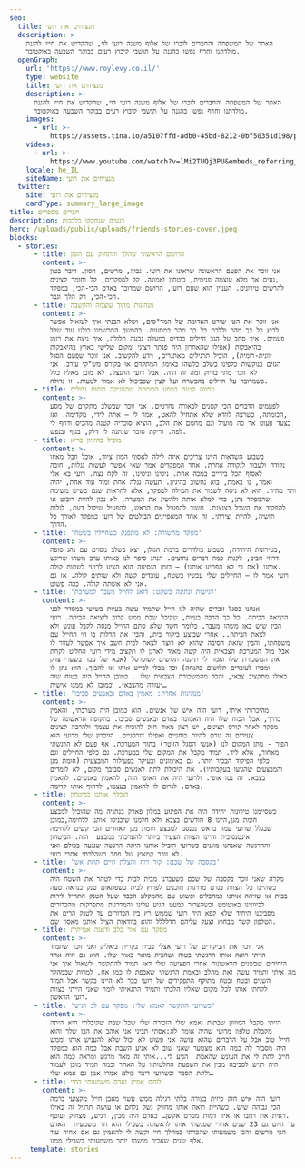 ```yaml
---
seo:
  title: מנציחים את רועי
  description: >
    האתר של המשפחה והחברים לזכרו של אלוף משנה רועי לוי, שהקדיש את חייו להגנת
    מולדתנו וחרף נפשו בהגנה על תושבי קיבוץ רעים בבוקר השבעה באוקטובר.
  openGraph:
    url: 'https://www.roylevy.co.il/'
    type: website
    title: מנציחים את רועי
    description: >-
      האתר של המשפחה והחברים לזכרו של אלוף משנה רועי לוי, שהקדיש את חייו להגנת
      מולדתנו וחרף נפשו בהגנה על תושבי קיבוץ רעים בבוקר השבעה באוקטובר.
    images:
      - url: >-
          https://assets.tina.io/a5107ffd-adb0-45bd-8212-0bf50351d198/public/uploads/home-cover.jpeg
    videos:
      - url: >-
          https://www.youtube.com/watch?v=lMi2TUQj3PU&embeds_referring_euri=https%3A%2F%2Fwww.roylevy.co.il%2F
    locale: he_IL
    siteName: מנציחים את רועי
  twitter:
    site: מנציחים את רועי
    cardType: summary_large_image
title: חברים מספרים
description: רגעים שנחקקו בלבבות
hero: /uploads/public/uploads/friends-stories-cover.jpeg
blocks:
  - stories:
      - title: הרושם הראשוני שהלך והתחזק עם הזמן
        content: >-
          אני זוכר את הפעם הראשונה שראינו את רועי. גבוה, מרשים, חסון. דיבר בטון
          נעים אך מלא עוצמה פנימית, ביטחון ואמונה. קל למפקדים, קל וחומר קצינים,
          להרשים טירונים. העניין הוא שעם רועי, הרושם שמדובר באדם הכי-הכי, במפקד
          הכי-הכי, רק הלך וגבר.
      - title: מנהיגות מתוך עוצמה והקשבה
        content: >-
          אני זוכר את הטי-שירט האדומה של המד"סים, ושלא הבנתי איך לעזאזל אפשר
          לרוץ כל כך מהר וללכת כל כך מהר במסעות. בהמשך התרשמנו כולנו עוד שלל
          פעמים. איך סחב על הגב חיילים כבדים במעלה גבעה תלולה, איך ניצח את רומן
          בהיאבקות (אפילו שהאחרון היה פנתר רציני ומקום שלישי בארץ בהיאבקות
          יוונית-רומית), הוביל תרגילים מאתגרים, וידע להקשיב. אני זוכר שפעם הסגל
          הגזים בנוקשות כלפינו בשלב כלשהו באימון המתקדם או בקורס מש"קי עורב. אני
          לא זוכר מתי בדיוק ומה זה היה. אבל רועי התנצל. לא מובן מאליו כלל
          כשמדובר על חיילים בהכשרה ועל קצין שכביכול לא אמור לטעות. זו גדולה.
      - title: מחווה קטנה במסע הכומתה שהעניקה כוחות גדולים
        content: >-
          לפעמים הדברים הכי קטנים לכאורה נחרטים. אני זוכר שבשלב מתקדם של מסע
          הכומתה, כשרצה לוודא שלא אתחיל להאט, אמר לי – אתה לידי, מקדימה. ואז,
          בצעד פעוט אך כה מועיל וגם מחמם את הלב, הוציא סוכריה קטנה מהכיס ודחף לי
          לפה. זריקת סוכר שנתנה לי דלק, בגוף ובנפש.
      - title: מוביל בהיגיון בריא
        content: >-
          בשבוע השדאות היינו צריכים איזה לילה לאסוף המון ציוד, אוכל וזבל מאיזו
          נקודה ולעבור לנקודה אחרת. אחד המפקדים אמר שאי אפשר לעשות נגלות, חובה
          לאסוף הכל בידיים במכה אחת. ניסינו וניסינו. זה לקח נצח. רועי בא אלי
          ואמר, נו באמת, בוא נחשוב בהיגיון. תעשה נגלה אחת ומיד עוד אחת, יהיה
          יותר מהיר. הוא לא ניסה לשבור את המילה למפקד, אלא להראות שגם כשיש משימה
          שהמפקד נתן, כדי למלא אותה ולהשיג את המטרה, לא נכון להיות רובוט או
          להפקיד את השכל בצנצנת. חשוב להפעיל את הראש, להפעיל שיקול דעת, לגלות
          תושיה, להיות יצירתי. זה אחד המאפיינים הבולטים של רועי כמפקד לאורך כל
          הדרך.
      - title: 'מפקד מהשורה: לא מתפנק כשחייליו בשטח'
        content: >-
          בטירונות היחידה, בשבוע בולדרים ברמת הגולן, יצא בשלב מסוים עם נהג סופה,
          דרוזי חביב, לקנות כמה דברים נחוצים. הנהג סיפר לנו באותו ערב משהו שריגש
          אותנו (אם כי לא הפתיע אותנו) – בזמן הנסיעה הוא הציע לרועי לשתות קולה.
          רועי אמר לו – החיילים שלי עכשיו בשטח, עובדים קשה ולא שותים קולה. אז גם
          אני לא אשתה קולה. ככה פשוט.
      - title: 'רגישות ונתינה בשקט: דואג לחייל מעבר למערכת'
        content: >-
          אנחנו כסגל זוכרים שהיה לנו חייל שתמיד עשה בעיות בשישי במסדר לפני
          היציאה הביתה. כל כך הרבה בעיות, שקיבל שבת ממש קרוב ליציאה הביתה. רועי
          הבין שיש כאן משהו מעבר, כלומר חשד שלא סתם החייל מנסה לקבל עונש ולא
          לצאת הביתה.. אחרי שביצע ביקור בית, והבין את הדלות בו חי החייל עם
          משפחתו, והבין שזאת הסיבה שהוא לא רוצה לצאת לבית חשב איך אפשר לעזור לו
          אבל מול המערכת הצבאית היה קשה מאוד לארגן לו תקציב מידי רועי החליט לקחת
          את המשכורת שלו ואמר לי תיקנה תלושים לשופרסל (אבא של עבד בשערי צדק
          ומכרו לעובדים תלושים בהנחה) וכך מבלי לבייש אותו או להביך. הוא נתן לו
          כאילו מתקציב צבאי, והכל מהמשכורת הצבאית שלו . כמובן החייל היה בטוח שזה
          ״עזרה מהצבא״, וכמובן לא ממנו אישית…
      - title: 'מנהיגות אחרת: מאמין באדם ובאנשים סביבו'
        content: >-
          מהיכרותי איתו, רועי היה איש של אנשים. הוא כמובן היה מערכתי, והאמין
          בדרך, אבל הכוח שלו היה האמונה באדם ובאנשים סביבו. בתקופה הראשונה של
          מפקד לאחר קורס קצינים, יש רצון מאוד חזק להוכיח את עצמך ולהרבה קצינים
          צעירים זה גורם להיות כוחניים ואפילו דורסניים. הזיכרון שלי מרועי הוא
          הפוך - מתן המקום לנו (אנשי הסגל הזוטר) בתוך המערכת. אף פעם לא הרגשתי
          מאחור, אלא ליד. תמיד מקבל את המקום שלי במערכת. גם כלפי החיילים וגם
          כלפי הפיקוד הבכיר יותר. גם באימונים ובעיקר בפעילות המבצעית (חומת מגן
          והמבצעים שהגיעו בעקבותיו). את היכולת לתת לאנשים סביבך מקום, לא לומדים
          בצבא. זה נטו אופי. ולרועי היה את האופי הזה, להאמין באנשים. להאמין
          באדם. לגרום לו להאמין בעצמו, לדחוף אותו קדימה.
      - title: הובלת אותנו בביטחון
        content: >-
          כשסיימנו טירונות יחידה היה את הפיגוע במלון פארק בנתניה מה שהוביל למבצע
          חומת מגן,היינו 8 חודשים בצבא ולא חלמנו שיכניסו אותנו ללחימה,כמובן
          שבגלל שרועי עמד בראש נכנסנו למבצע חומת מגן לאזורים הכי קשים ללחימה
          אינטנסיבית והיינו הצוות הצעיר ביותר להערכתי במבצע  הזה. הביטחון
          וההרגשה שאנחנו מוגנים כשרועי הוביל אותנו היתה הרגשה שנגעה בכולם ואני
          לא זוכר קמצוץ של פחד כשהלכתי אחרי רועי.
      - title: 'בקסבה של שכם: קור רוח והצלת חיים תחת אש'
        content: >-
          מקרה שאני זוכר בקסבה של שכם כשעברנו מבית לבית כדי לטהר את השטח היה
          כשהיינו כל הצוות בגרם מדרגות מוכנים לפרוץ לבית כשפתאום טנק כנראה טעה
          בבית או שזיהה אותנו כמחבלים ופשוט עם מהמקלע הכבד שעל הטנק התחיל לירות
          לכיוונינו באוטומט וכשהצרור כמעט הגיע עלינו והמדרגות מתפרקות מהכדורים
          מסביבנו היחיד שלא קפא היה רועי שממש רץ בין הכדורים עד לטנק הרים את
          הטלפון קשר מבחוץ וצעק עליהם חדלללל והוא בוודאות הציל אותנו מאסון שם.
      - title: מפקד עם אור בלב ודאגה אמיתית
        content: >-
          אני זוכר את הביקורים של רועי אצלי בבית בקרית ביאליק ואני זוכר שתמיד
          הייתי רואה אותו הרגשתי בטוח ושהבית מואר באור שלו. הוא גם היה אחד
          היחידים שבשנים הראשונות אחרי הפציעה שלי דאג תמיד להתקשר ולשאול איך אני
          ומה איתי ותמיד עשה זאת מהלב ובאמת הרגשתי שאכפת לו כמו אח. למרות שבמהלך
          השנים ובטח ובטח מתוקף התפקידים של רועי כבר לא היינו בקשר אבל תמיד
          לקחתי אותו לכל מקום שאליו הלכתי ותמיד התגאיתי לומר שאני הייתי בצוות
          רועי הראשון.
      - title: 'כשרועי התקשר לאמא שלי: מפקד עם לב רגיש'
        content: >-
          הייתי מקבל המוווון שבתות ואמא שלי הזכירה שלי שכל שבת שקיבלתי היא היתה
          מקבלת טלפון מרועי שהיה אומר לה:אסתי תביני אני אוהב את הבן שלך והוא
          חייל טוב אבל על הדברים שהוא עושה אני פשוט לא יכול שלא להעניש אותו וממש
          היה מסביר לה כמה הוא מצטער שאני שוב לא אגיע השבת אבל כמה הוא כמפקד
          חייב לתת לי את העונש שהאמת  הגיע לי...אותי זה מאד מרגש ומראה כמה הוא
          היה רגיש לסביבה מבין את השפעת החלטותיו על האחר וכמה תמיד מוכן לעמוד
          ולתת הסבר וכשרועי דיבר כולם אמרו אמן גם אמא שלי…
      - title: לוחם אמיץ ואדם משמעותי בחיי
        content: >-
          רועי היה איש חזק פיזית בצורה בלתי רגילה ממש עשוי מאבן חייל מקצועי ברמה
          הכי גבוהה שיש. כשהיית רואה אותו מחזיק נשק נלחם או עושה תרגיל זה כאילו
          ראית את רמבו או איזו דמות מסרט אקשן… כאדם היה מבין, רגיש, מצחיק ועוטף.
          עד היום גם 23 שנים אחרי שפגשתי אותו לראשונה בשבילי הוא חד משמעית  האדם
          הכי מרשים והכי משמעותי שהכרתי במהלך חיי וקשה לי להאמין גם אם אחיה עוד
          אלף שנים שאכיר מישהו יותר משמעותי בשבילי ממנו.
    _template: stories
---
```


